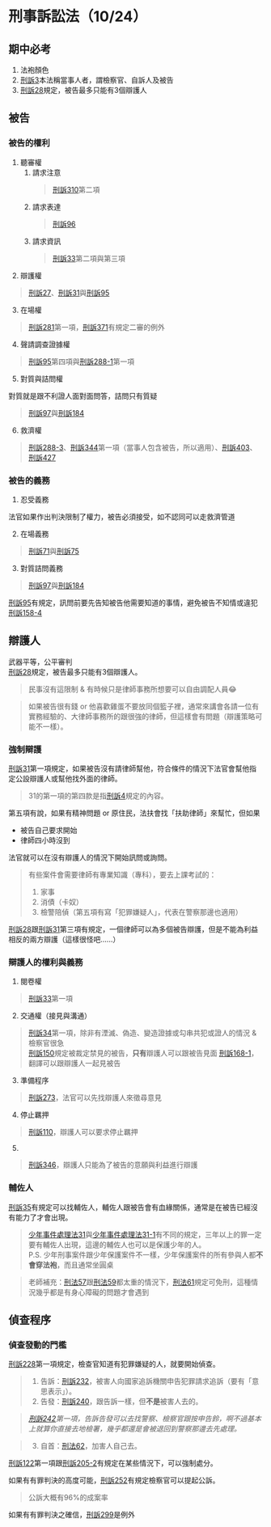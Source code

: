 # 刑事訴訟法（10/24）

## 期中必考
1. 法袍顏色
2. [刑訴3](https://law.moj.gov.tw/LawClass/LawSingle.aspx?pcode=C0010001&flno=3)本法稱當事人者，謂檢察官、自訴人及被告
3. [刑訴28](https://law.moj.gov.tw/LawClass/LawSingle.aspx?pcode=C0010001&flno=28)規定，被告最多只能有3個辯護人

## 被告

### 被告的權利
1. 聽審權
    1. 請求注意
        > [刑訴310](https://law.moj.gov.tw/LawClass/LawSingle.aspx?pcode=C0010001&flno=310)第二項
    2. 請求表達
        > [刑訴96](https://law.moj.gov.tw/LawClass/LawSingle.aspx?pcode=C0010001&flno=96)
    3. 請求資訊
        > [刑訴33](https://law.moj.gov.tw/LawClass/LawSingle.aspx?pcode=C0010001&flno=33)第二項與第三項
2. 辯護權
> [刑訴27](https://law.moj.gov.tw/LawClass/LawSingle.aspx?pcode=C0010001&flno=27)、[刑訴31](https://law.moj.gov.tw/LawClass/LawSingle.aspx?pcode=C0010001&flno=31)與[刑訴95](https://law.moj.gov.tw/LawClass/LawSingle.aspx?pcode=C0010001&flno=95)
3. 在場權
> [刑訴281](https://law.moj.gov.tw/LawClass/LawSingle.aspx?pcode=C0010001&flno=281)第一項，[刑訴371](https://law.moj.gov.tw/LawClass/LawSingle.aspx?pcode=C0010001&flno=371)有規定二審的例外
4. 聲請調查證據權
> [刑訴95](https://law.moj.gov.tw/LawClass/LawSingle.aspx?pcode=C0010001&flno=95)第四項與[刑訴288-1](https://law.moj.gov.tw/LawClass/LawSingle.aspx?pcode=C0010001&flno=288-1)第一項
5. 對質與詰問權

對質就是跟不利證人面對面問答，詰問只有質疑

> [刑訴97](https://law.moj.gov.tw/LawClass/LawSingle.aspx?pcode=C0010001&flno=97)與[刑訴184](https://law.moj.gov.tw/LawClass/LawSingle.aspx?pcode=C0010001&flno=184)
6. 救濟權
> [刑訴288-3](https://law.moj.gov.tw/LawClass/LawSingle.aspx?pcode=C0010001&flno=288-3)、[刑訴344](https://law.moj.gov.tw/LawClass/LawSingle.aspx?pcode=C0010001&flno=344)第一項（當事人包含被告，所以適用）、[刑訴403](https://law.moj.gov.tw/LawClass/LawSingle.aspx?pcode=C0010001&flno=403)、[刑訴427](https://law.moj.gov.tw/LawClass/LawSingle.aspx?pcode=C0010001&flno=427)

### 被告的義務
1. 忍受義務

法官如果作出判決限制了權力，被告必須接受，如不認同可以走救濟管道

2. 在場義務
> [刑訴71](https://law.moj.gov.tw/LawClass/LawSingle.aspx?pcode=C0010001&flno=71-1)與[刑訴75](https://law.moj.gov.tw/LawClass/LawSingle.aspx?pcode=C0010001&flno=75)

3. 對質詰問義務
> [刑訴97](https://law.moj.gov.tw/LawClass/LawSingle.aspx?pcode=C0010001&flno=97)與[刑訴184](https://law.moj.gov.tw/LawClass/LawSingle.aspx?pcode=C0010001&flno=184)

[刑訴95](https://law.moj.gov.tw/LawClass/LawSingle.aspx?pcode=C0010001&flno=95)有規定，訊問前要先告知被告他需要知道的事情，避免被告不知情或違犯[刑訴158-4](https://law.moj.gov.tw/LawClass/LawSingle.aspx?pcode=C0010001&flno=158-4)

## 辯護人

武器平等，公平審判  
[刑訴28](https://law.moj.gov.tw/LawClass/LawSingle.aspx?pcode=C0010001&flno=28)規定，被告最多只能有3個辯護人。
> 民事沒有這限制 & 有時候只是律師事務所想要可以自由調配人員😂  

> 如果被告很有錢 or 他喜歡雞蛋不要放同個籃子裡，通常來講會各請一位有實務經驗的、大律師事務所的跟很強的律師，但這樣會有問題（辯護策略可能不一樣）。

### 強制辯護

[刑訴31](https://law.moj.gov.tw/LawClass/LawSingle.aspx?pcode=C0010001&flno=31)第一項規定，如果被告沒有請律師幫他，符合條件的情況下法官會幫他指定公設辯護人或幫他找外面的律師。

> 31的第一項的第四款是指[刑訴4](https://law.moj.gov.tw/LawClass/LawSingle.aspx?pcode=C0010001&flno=4)規定的內容。

第五項有說，如果有精神問題 or 原住民，法扶會找「扶助律師」來幫忙，但如果
- 被告自己要求開始
- 律師四小時沒到

法官就可以在沒有辯護人的情況下開始訊問或詢問。

> 有些案件會需要律師有專業知識（專科），要去上課考試的：  
> 1. 家事  
> 2. 消債（卡奴）  
> 3. 檢警陪偵（第五項有寫「犯罪嫌疑人」，代表在警察那邊也適用）

[刑訴28](https://law.moj.gov.tw/LawClass/LawSingle.aspx?pcode=C0010001&flno=28)跟[刑訴31](https://law.moj.gov.tw/LawClass/LawSingle.aspx?pcode=C0010001&flno=31)第三項有規定，一個律師可以為多個被告辯護，但是不能為利益相反的兩方辯護（這樣很怪吧......）

### 辯護人的權利與義務
1. 閱卷權
> [刑訴33](https://law.moj.gov.tw/LawClass/LawSingle.aspx?pcode=C0010001&flno=33)第一項
2. 交通權（接見與溝通）
> [刑訴34](https://law.moj.gov.tw/LawClass/LawSingle.aspx?pcode=C0010001&flno=34)第一項，除非有湮滅、偽造、變造證據或勾串共犯或證人的情況 & 檢察官很急  
> [刑訴150](https://law.moj.gov.tw/LawClass/LawSingle.aspx?pcode=C0010001&flno=150)規定被裁定禁見的被告，**只有**辯護人可以跟被告見面
> [刑訴168-1](https://law.moj.gov.tw/LawClass/LawSingle.aspx?pcode=C0010001&flno=168-1)，翻譯可以跟辯護人一起見被告
3. 準備程序
> [刑訴273](https://law.moj.gov.tw/LawClass/LawSingle.aspx?pcode=C0010001&flno=273)，法官可以先找辯護人來徵尋意見
4. 停止羈押
> [刑訴110](https://law.moj.gov.tw/LawClass/LawSingle.aspx?pcode=C0010001&flno=26)，辯護人可以要求停止羈押
5. 
> [刑訴346](https://law.moj.gov.tw/LawClass/LawSingle.aspx?pcode=C0010001&flno=346)，辯護人只能為了被告的意願與利益進行辯護

### 輔佐人
[刑訴35](https://law.moj.gov.tw/LawClass/LawSingle.aspx?pcode=C0010001&flno=35)有規定可以找輔佐人，輔佐人跟被告會有血緣關係，通常是在被告已經沒有能力了才會出現。
> [少年事件處理法31](https://law.moj.gov.tw/LawClass/LawSingle.aspx?pcode=C0010011&flno=31)與[少年事件處理法31-1](https://law.moj.gov.tw/LawClass/LawSingle.aspx?pcode=C0010011&flno=31-1)有不同的規定，三年以上的罪一定要有輔佐人出現，這邊的輔佐人也可以是保護少年的人。  
> P.S. 少年刑事案件跟少年保護案件不一樣，少年保護案件的所有參與人都**不會穿法袍**，而且通常坐圓桌

> 老師補充：[刑法57](https://law.moj.gov.tw/LawClass/LawSingle.aspx?pcode=C0000001&flno=57)跟[刑法59](https://law.moj.gov.tw/LawClass/LawSingle.aspx?pcode=C0000001&flno=59)都太重的情況下，[刑法61](https://law.moj.gov.tw/LawClass/LawSingle.aspx?pcode=C0000001&flno=61)規定可免刑，這種情況幾乎都是有身心障礙的問題才會遇到

## 偵查程序

### 偵查發動的門檻
[刑訴228](https://law.moj.gov.tw/LawClass/LawSingle.aspx?pcode=C0010001&flno=228)第一項規定，檢查官知道有犯罪嫌疑的人，就要開始偵查。
> 1. 告訴：[刑訴232](https://law.moj.gov.tw/LawClass/LawSingle.aspx?pcode=C0010001&flno=232)，被害人向國家追訴機關申告犯罪請求追訴（要有「意思表示」）。
> 2. 告發：[刑訴240](https://law.moj.gov.tw/LawClass/LawSingle.aspx?pcode=C0010001&flno=240)，跟告訴一樣，但**不是**被害人去的。

> *[刑訴242](https://law.moj.gov.tw/LawClass/LawSingle.aspx?pcode=C0010001&flno=242)第一項，告訴告發可以去找警察、檢察官跟按申告鈴，啊不過基本上就算你直接去地檢署，幾乎都還是會被退回到警察那邊去先處理。*

> 3. 自首：[刑法62](https://law.moj.gov.tw/LawClass/LawSingle.aspx?pcode=C0000001&flno=62)，加害人自己去。

[刑訴122](https://law.moj.gov.tw/LawClass/LawSingle.aspx?pcode=C0010001&flno=122)第一項跟[刑訴205-2](https://law.moj.gov.tw/LawClass/LawSingle.aspx?pcode=C0010001&flno=205-2)有規定在某些情況下，可以強制處分。

如果有有罪判決的高度可能，[刑訴252](https://law.moj.gov.tw/LawClass/LawSingle.aspx?pcode=C0010001&flno=252)有規定檢察官可以提起公訴。

> 公訴大概有96%的成案率

如果有有罪判決之確信，[刑訴299](https://law.moj.gov.tw/LawClass/LawSingle.aspx?pcode=C0010001&flno=299)是例外
